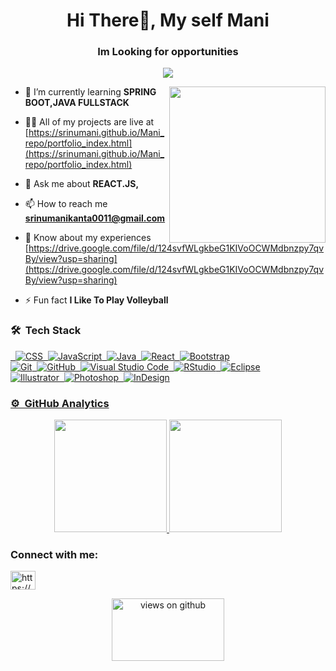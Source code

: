 <h1 align="center">Hi There👋, My self Mani</h1>
<h3 align="center">Im Looking for opportunities</h3>
<p align="center">
  <a href="https://github.com/Srinumani/readme-typing-svg"><img src="https://readme-typing-svg.herokuapp.com?font=Time+New+Roman&color=%23C8BE25&size=25&center=true&vCenter=true&width=600&height=100&lines=Aspiring+Front+End+Developer;Graphic+Designer;Computer+Science+Student;Competitive+Programmer;Expert+on+Frontend+Technologies;Always+learning+new+things;Looking+for+New+Opportunities;Ask+me+about+React.js"></a>
</p>

 <picture> <img align="right" src="https://github.com/7oSkaaa/7oSkaaa/blob/main/Images/Right_Side.gif?raw=true" width = 250px></picture>
 
- 🌱 I’m currently learning **SPRING BOOT,JAVA FULLSTACK**

- 👨‍💻 All of my projects are live at [https://srinumani.github.io/Mani_repo/portfolio_index.html](https://srinumani.github.io/Mani_repo/portfolio_index.html)

- 💬 Ask me about **REACT.JS,**

- 📫 How to reach me **srinumanikanta0011@gmail.com**

- 📄 Know about my experiences [https://drive.google.com/file/d/124svfWLgkbeG1KIVoOCWMdbnzpy7qvBy/view?usp=sharing](https://drive.google.com/file/d/124svfWLgkbeG1KIVoOCWMdbnzpy7qvBy/view?usp=sharing)

- ⚡ Fun fact **I Like To Play Volleyball**

### 🛠 &nbsp;Tech Stack

<p align="left">
<a href="https://github.com/### 🛠 &nbsp;Tech Stack

![HTML](https://img.shields.io/badge/-HTML-05122A?style=flat&logo=HTML5)&nbsp;
![CSS](https://img.shields.io/badge/-CSS-05122A?style=flat&logo=CSS3&logoColor=1572B6)&nbsp;
![JavaScript](https://img.shields.io/badge/-JavaScript-05122A?style=flat&logo=javascript)&nbsp;
![Java](https://img.shields.io/badge/-Java-05122A?style=flat&logo=Java&logoColor=FFA518)&nbsp;
![React](https://img.shields.io/badge/-React-05122A?style=flat&logo=react)&nbsp;
![Bootstrap](https://img.shields.io/badge/-Bootstrap-05122A?style=flat&logo=bootstrap&logoColor=563D7C)\
![Git](https://img.shields.io/badge/-Git-05122A?style=flat&logo=git)&nbsp;
![GitHub](https://img.shields.io/badge/-GitHub-05122A?style=flat&logo=github)&nbsp;
![Visual Studio Code](https://img.shields.io/badge/-Visual%20Studio%20Code-05122A?style=flat&logo=visual-studio-code&logoColor=007ACC)&nbsp;
![RStudio](https://img.shields.io/badge/-RStudio-05122A?style=flat&logo=rstudio)&nbsp;
![Eclipse](https://img.shields.io/badge/-Eclipse-05122A?style=flat&logo=eclipse-ide&logoColor=2C2255)\
![Illustrator](https://img.shields.io/badge/-Illustrator-05122A?style=flat&logo=adobe-illustrator)&nbsp;
![Photoshop](https://img.shields.io/badge/-Photoshop-05122A?style=flat&logo=adobe-photoshop)&nbsp;
![InDesign](https://img.shields.io/badge/-InDesign-05122A?style=flat&logo=adobe-indesign)

 
### ⚙️ &nbsp;GitHub Analytics

<p align="center">
<a href="https://github.com/Srinumani">
  <img height="180em" src="https://github-readme-stats-eight-theta.vercel.app/api?username=Srinumani&show_icons=true&theme=algolia&include_all_commits=true&count_private=true"/>
  <img height="180em" src="https://github-readme-stats-eight-theta.vercel.app/api/top-langs/?username=Srinumani&layout=compact&langs_count=8&theme=algolia"/>
</a>
</p>
  

<h3 align="left">Connect with me:</h3>
<p align="left">
<a href="https://linkedin.com/in/https://www.linkedin.com/in/srinu-manikanta-484027237" target="blank"><img align="center" src="https://raw.githubusercontent.com/rahuldkjain/github-profile-readme-generator/master/src/images/icons/Social/linked-in-alt.svg" alt="https://www.linkedin.com/in/srinu-manikanta-484027237" height="30" width="40" /></a>
</p>

<p align="center">
 <img src="https://komarev.com/ghpvc/?username=Srinumani&label=Views&color=brightgreen&style=flat-square" alt="views on github" width="180px" height="100px" />
</p>
